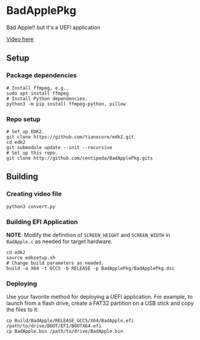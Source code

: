 # BadApplePkg
Bad Apple!! but it's a UEFI application

[Video here](https://photos.app.goo.gl/FgNDL5g7QgZhf31SA)

## Setup

### Package dependencies
```
# Install ffmpeg, e.g.,
sudo apt install ffmpeg
# Install Python dependencies.
python3 -m pip install ffmpeg-python, pillow
```

### Repo setup
```
# Set up EDK2.
git clone https://github.com/tianocore/edk2.git
cd edk2
git submodule update --init --recursive
# Set up this repo.
git clone http://github.com/centipeda/BadApplePkg.gits
```

## Building

### Creating video file

```
python3 convert.py
```

### Building EFI Application

**NOTE**: Modify the definition of `SCREEN_HEIGHT` and `SCREEN_WIDTH` in `BadApple.c` as needed for target hardware.

```
cd edk2
source edksetup.sh
# Change build parameters as needed.
build -a X64 -t GCC5 -b RELEASE -p BadApplePkg/BadApplePkg.dsc
```

### Deploying

Use your favorite method for deploying a UEFI application. For example, to launch from a flash drive,
create a FAT32 partition on a USB stick and copy the files to it:

```
cp Build/BadApple/RELEASE_GCC5/X64/BadApple.efi /path/to/drive/BOOT/EFI/BOOTX64.efi
cp BadApple.bin /path/to/drive/BadApple.bin
```
